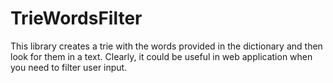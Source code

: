 # TrieWordsFilter
This library creates a trie with the words provided in the dictionary and then look for them in a text. Clearly, it could be useful in web application when you need to filter user input. 
